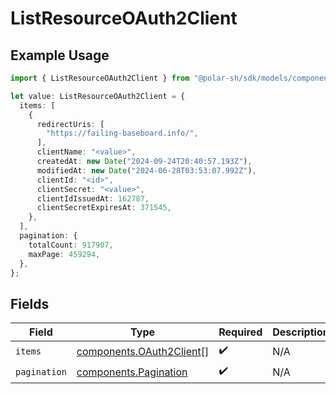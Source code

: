# ListResourceOAuth2Client

## Example Usage

```typescript
import { ListResourceOAuth2Client } from "@polar-sh/sdk/models/components/listresourceoauth2client.js";

let value: ListResourceOAuth2Client = {
  items: [
    {
      redirectUris: [
        "https://failing-baseboard.info/",
      ],
      clientName: "<value>",
      createdAt: new Date("2024-09-24T20:40:57.193Z"),
      modifiedAt: new Date("2024-06-28T03:53:07.992Z"),
      clientId: "<id>",
      clientSecret: "<value>",
      clientIdIssuedAt: 162787,
      clientSecretExpiresAt: 371545,
    },
  ],
  pagination: {
    totalCount: 917907,
    maxPage: 459294,
  },
};
```

## Fields

| Field                                                                | Type                                                                 | Required                                                             | Description                                                          |
| -------------------------------------------------------------------- | -------------------------------------------------------------------- | -------------------------------------------------------------------- | -------------------------------------------------------------------- |
| `items`                                                              | [components.OAuth2Client](../../models/components/oauth2client.md)[] | :heavy_check_mark:                                                   | N/A                                                                  |
| `pagination`                                                         | [components.Pagination](../../models/components/pagination.md)       | :heavy_check_mark:                                                   | N/A                                                                  |